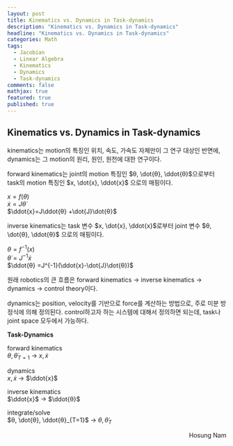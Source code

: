 ```yaml
---
layout: post
title: Kinematics vs. Dynamics in Task-dynamics
description: "Kinematics vs. Dynamics in Task-dynamics"
headline: "Kinematics vs. Dynamics in Task-dynamics"
categories: Math
tags: 
  - Jacobian
  - Linear Algebra
  - Kinematics
  - Dynamics
  - Task-dynamics
comments: false
mathjax: true
featured: true
published: true
---
```


## Kinematics vs. Dynamics in Task-dynamics

kinematics는 motion의 특징인 위치, 속도, 가속도 자체만이 그 연구 대상인 반면에, dynamics는 그 motion의 원리, 원인, 원천에 대한 연구이다.

forward kinematics는 joint의 motion 특징인 $θ, \dot{θ}, \ddot{θ}$으로부터 task의 motion 특징인 $x, \dot{x}, \ddot{x}$ 으로의 매핑이다.

$x = f(θ)$  
$\dot{x}=J\dot{θ}$  
$\ddot{x}=J\ddot{θ} +\dot{J}\dot{θ}$  

inverse kinematics는  task 변수 $x, \dot{x}, \ddot{x}$로부터 joint 변수 $θ, \dot{θ}, \ddot{θ}$ 으로의 매핑이다. 

$θ=f^{-1}(x)$  
$\dot{θ}=J^{-1}\dot{x}$  
$\ddot{θ} =J^{-1}(\ddot{x}-\dot{J}\dot{θ})$  

원래 robotics의 큰 흐름은 forward kinematics $\to$ inverse kinematics $\to$ dynamics $\to$ control theory이다.

dynamics는 position, velocity를 기반으로 force를 계산하는 방법으로, 주로 미분 방정식에 의해 정의된다. control하고자 하는 시스템에 대해서 정의하면 되는데, task나 joint space 모두에서 가능하다.

**Task-Dynamics**

forward kinematics  
$θ, \dot{θ}_{T=1}$ $\to$ $x, \dot{x}$  

dynamics  
$x, \dot{x}$ $\to$ $\ddot{x}$  

inverse kinematics  
$\ddot{x}$ $\to$ $\ddot{θ}$

integrate/solve  
$θ, \dot{θ}, \ddot{θ}_{T=1}$ $\to$ $θ, \dot{θ}_{T}$



<p align="right"> Hosung Nam <p>
